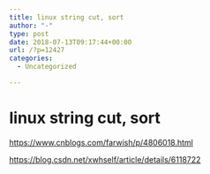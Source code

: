 ```yaml
---
title: linux string cut, sort
author: "-"
type: post
date: 2018-07-13T09:17:44+00:00
url: /?p=12427
categories:
  - Uncategorized

---
```

# linux string cut, sort
https://www.cnblogs.com/farwish/p/4806018.html

https://blog.csdn.net/xwhself/article/details/6118722